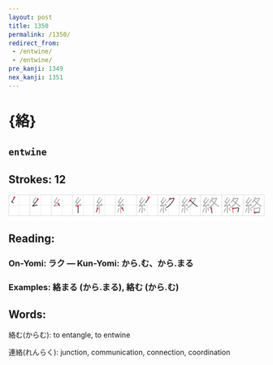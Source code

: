 ```yaml
---
layout: post
title: 1350
permalink: /1350/
redirect_from:
 - /entwine/
 - /entwine/
pre_kanji: 1349
nex_kanji: 1351
---
```


# {絡}

## `entwine`

## Strokes: 12

<div class="stroke"><img src="../images/E7B5A1.png" /></div>

## Reading:

### On-Yomi: ラク &mdash; Kun-Yomi: から.む、から.まる

### Examples: 絡まる (から.まる), 絡む (から.む)

## Words:

絡む(からむ): to entangle, to entwine

連絡(れんらく): junction, communication, connection, coordination
